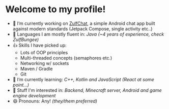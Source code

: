 # Welcome to my profile! 

- 🔭 I’m currently working on [ZulfChat](https://github.com/Zulfen/ZulfChat), a simple Android chat app built against modern standards (Jetpack Compose, single activity etc..)
- 📗 Languages I am mostly fluent in: *Java (~4 years of experience, check ZulfBungee)*
- 👍 Skills I have picked up:
    - Lots of OOP principles
    - Multi-threaded concepts (semaphores etc.)
    - Networking w/ sockets
    - Maven / Gradle
    - Git
- 🌱 I’m currently learning: *C++, Kotlin and JavaScript (React at some point...)*
- 🤔 Stuff I'm interested in: *Backend, Minecraft server, Android and game engine development*
- 😄 Pronouns: Any! *(they/them preferred)*
